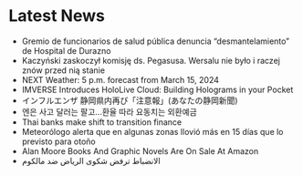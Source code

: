 # Latest News
-  Gremio de funcionarios de salud pública denuncia “desmantelamiento” de Hospital de Durazno
-  Kaczyński zaskoczył komisję ds. Pegasusa. Wersalu nie było i raczej znów przed nią stanie
-  NEXT Weather: 5 p.m. forecast from March 15, 2024
-  IMVERSE Introduces HoloLive Cloud: Building Holograms in your Pocket
-  インフルエンザ 静岡県内再び「注意報」(あなたの静岡新聞)
-  엔은 사고 달러는 팔고…환율 따라 요동치는 외환예금
-  Thai banks make shift to transition finance
-  Meteorólogo alerta que en algunas zonas llovió más en 15 días que lo previsto para otoño
-  Alan Moore Books And Graphic Novels Are On Sale At Amazon
-  الانضباط ترفض شكوى الرياض ضد مالكوم
